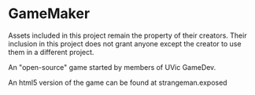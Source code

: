 # GameMaker

Assets included in this project remain the property of their creators. Their inclusion in this project does not grant anyone except the creator to use them in a different project.

An "open-source" game started by members of UVic GameDev.

An html5 version of the game can be found at strangeman.exposed